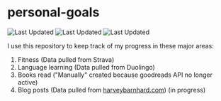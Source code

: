 # personal-goals
![Last Updated](https://img.shields.io/date/1611026305?color=FC4C02&label=Fitness%20Updated&logo=strava)
![Last Updated](https://img.shields.io/date/1611026305?color=7ac70c&label=Language%20Updated&logo=duolingo)
![Last Updated](https://img.shields.io/date/1611026305?color=e9e5cd&label=Books%20Updated&logo=goodreads)

I use this repository to keep track of my progress in these major areas:

1. Fitness (Data pulled from Strava)
2. Language learning (Data pulled from Duolingo)
3. Books read ("Manually" created because goodreads API no longer active)
4. Blog posts (Data pulled from [harveybarnhard.com](https://harveybarnhard.com)) (in progress)
